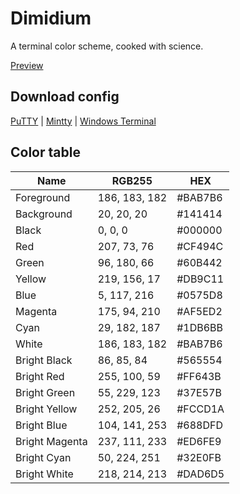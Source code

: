 # Dimidium

A terminal color scheme, cooked with science.

[Preview](https://htmlpreview.github.io/?https://github.com/dofuuz/dimidium/blob/main/preview/tty-preview-nobold.html)

## Download config

[PuTTY](https://raw.githubusercontent.com/dofuuz/dimidium/main/config/putty-dof.reg) | [Mintty](https://raw.githubusercontent.com/dofuuz/dimidium/main/config/mintty-dof) | [Windows Terminal](https://raw.githubusercontent.com/dofuuz/dimidium/main/config/winterm-dof.json)


## Color table

Name           | RGB255        | HEX
---------------|---------------|--------
Foreground     | 186, 183, 182 | #BAB7B6
Background     | 20, 20, 20    | #141414
Black          | 0, 0, 0       | #000000
Red            | 207, 73, 76   | #CF494C
Green          | 96, 180, 66   | #60B442
Yellow         | 219, 156, 17  | #DB9C11
Blue           | 5, 117, 216   | #0575D8
Magenta        | 175, 94, 210  | #AF5ED2
Cyan           | 29, 182, 187  | #1DB6BB
White          | 186, 183, 182 | #BAB7B6
Bright Black   | 86, 85, 84    | #565554
Bright Red     | 255, 100, 59  | #FF643B
Bright Green   | 55, 229, 123  | #37E57B
Bright Yellow  | 252, 205, 26  | #FCCD1A
Bright Blue    | 104, 141, 253 | #688DFD
Bright Magenta | 237, 111, 233 | #ED6FE9
Bright Cyan    | 50, 224, 251  | #32E0FB
Bright White   | 218, 214, 213 | #DAD6D5
